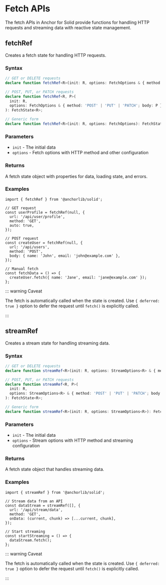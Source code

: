 # Fetch APIs

The fetch APIs in Anchor for Solid provide functions for handling HTTP requests and streaming data with reactive state
management.

## fetchRef

Creates a fetch state for handling HTTP requests.

### Syntax

```ts
// GET or DELETE requests
declare function fetchRef<R>(init: R, options: FetchOptions & { method: 'GET' | 'DELETE' }): FetchState<R>;

// POST, PUT, or PATCH requests
declare function fetchRef<R, P>(
  init: R,
  options: FetchOptions & { method: 'POST' | 'PUT' | 'PATCH'; body: P }
): FetchState<R>;

// Generic form
declare function fetchRef<R>(init: R, options: FetchOptions): FetchState<R>;
```

### Parameters

- `init` - The initial data
- `options` - Fetch options with HTTP method and other configuration

### Returns

A fetch state object with properties for data, loading state, and errors.

### Examples

```tsx
import { fetchRef } from '@anchorlib/solid';

// GET request
const userProfile = fetchRef(null, {
  url: '/api/user/profile',
  method: 'GET',
  auto: true,
});

// POST request
const createUser = fetchRef(null, {
  url: '/api/users',
  method: 'POST',
  body: { name: 'John', email: 'john@example.com' },
});

// Manual fetch
const fetchData = () => {
  createUser.fetch({ name: 'Jane', email: 'jane@example.com' });
};
```

::: warning Caveat

The fetch is automatically called when the state is created. Use `{ deferred: true }` option to defer the request
until `fetch()` is explicitly called.

:::

## streamRef

Creates a stream state for handling streaming data.

### Syntax

```ts
// GET or DELETE requests
declare function streamRef<R>(init: R, options: StreamOptions<R> & { method: 'GET' | 'DELETE' }): FetchState<R>;

// POST, PUT, or PATCH requests
declare function streamRef<R, P>(
  init: R,
  options: StreamOptions<R> & { method: 'POST' | 'PUT' | 'PATCH'; body: P }
): FetchState<R>;

// Generic form
declare function streamRef<R>(init: R, options: StreamOptions<R>): FetchState<R>;
```

### Parameters

- `init` - The initial data
- `options` - Stream options with HTTP method and streaming configuration

### Returns

A fetch state object that handles streaming data.

### Examples

```tsx
import { streamRef } from '@anchorlib/solid';

// Stream data from an API
const dataStream = streamRef([], {
  url: '/api/stream/data',
  method: 'GET',
  onData: (current, chunk) => [...current, chunk],
});

// Start streaming
const startStreaming = () => {
  dataStream.fetch();
};
```

::: warning Caveat

The fetch is automatically called when the state is created. Use `{ deferred: true }` option to defer the request
until `fetch()` is explicitly called.

:::
